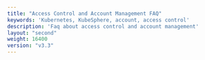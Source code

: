 ```yaml
---
title: "Access Control and Account Management FAQ"
keywords: 'Kubernetes, KubeSphere, account, access control'
description: 'Faq about access control and account management'
layout: "second"
weight: 16400
version: "v3.3"
---
```

